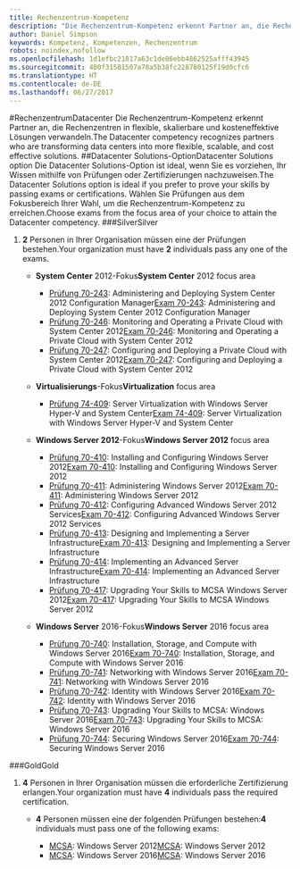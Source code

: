 ```yaml
---
title: Rechenzentrum-Kompetenz
description: "Die Rechenzentrum-Kompetenz erkennt Partner an, die Rechenzentren in flexible, skalierbare und kosteneffektive Lösungen verwandeln."
author: Daniel Simpson
keywords: Kompetenz, Kompetenzen, Rechenzentrum
robots: noindex,nofollow
ms.openlocfilehash: 1d1efbc21817a63c1de86ebb4862525afff43945
ms.sourcegitcommit: 400f31501507a78a5b38fc228780125f19d0cfc6
ms.translationtype: HT
ms.contentlocale: de-DE
ms.lasthandoff: 06/27/2017
---
```

#<a name="datacenter"></a><span data-ttu-id="29b3c-104">Rechenzentrum</span><span class="sxs-lookup"><span data-stu-id="29b3c-104">Datacenter</span></span>
<span data-ttu-id="29b3c-105">Die Rechenzentrum-Kompetenz erkennt Partner an, die Rechenzentren in flexible, skalierbare und kosteneffektive Lösungen verwandeln.</span><span class="sxs-lookup"><span data-stu-id="29b3c-105">The Datacenter competency recognizes partners who are transforming data centers into more flexible, scalable, and cost effective solutions.</span></span>
##<a name="datacenter-solutions-option"></a><span data-ttu-id="29b3c-106">Datacenter Solutions-Option</span><span class="sxs-lookup"><span data-stu-id="29b3c-106">Datacenter Solutions option</span></span>
<span data-ttu-id="29b3c-107">Die Datacenter Solutions-Option ist ideal, wenn Sie es vorziehen, Ihr Wissen mithilfe von Prüfungen oder Zertifizierungen nachzuweisen.</span><span class="sxs-lookup"><span data-stu-id="29b3c-107">The Datacenter Solutions option is ideal if you prefer to prove your skills by passing exams or certifications.</span></span> <span data-ttu-id="29b3c-108">Wählen Sie Prüfungen aus dem Fokusbereich Ihrer Wahl, um die Rechenzentrum-Kompetenz zu erreichen.</span><span class="sxs-lookup"><span data-stu-id="29b3c-108">Choose exams from the focus area of your choice to attain the Datacenter competency.</span></span>
###<a name="silver"></a><span data-ttu-id="29b3c-109">Silver</span><span class="sxs-lookup"><span data-stu-id="29b3c-109">Silver</span></span>
1. <span data-ttu-id="29b3c-110">**2** Personen in Ihrer Organisation müssen eine der Prüfungen bestehen.</span><span class="sxs-lookup"><span data-stu-id="29b3c-110">Your organization must have **2** individuals pass any one of the exams.</span></span>

    - <span data-ttu-id="29b3c-111">**System Center** 2012-Fokus</span><span class="sxs-lookup"><span data-stu-id="29b3c-111">**System Center** 2012 focus area</span></span>

        - <span data-ttu-id="29b3c-112">[Prüfung 70-243](https://www.microsoft.com/en-us/learning/exam-70-243.aspx): Administering and Deploying System Center 2012 Configuration Manager</span><span class="sxs-lookup"><span data-stu-id="29b3c-112">[Exam 70-243](https://www.microsoft.com/en-us/learning/exam-70-243.aspx): Administering and Deploying System Center 2012 Configuration Manager</span></span>
        - <span data-ttu-id="29b3c-113">[Prüfung 70-246](https://www.microsoft.com/en-us/learning/exam-70-246.aspx): Monitoring and Operating a Private Cloud with System Center 2012</span><span class="sxs-lookup"><span data-stu-id="29b3c-113">[Exam 70-246](https://www.microsoft.com/en-us/learning/exam-70-246.aspx): Monitoring and Operating a Private Cloud with System Center 2012</span></span>
        - <span data-ttu-id="29b3c-114">[Prüfung 70-247](https://www.microsoft.com/en-us/learning/exam-70-247.aspx): Configuring and Deploying a Private Cloud with System Center 2012</span><span class="sxs-lookup"><span data-stu-id="29b3c-114">[Exam 70-247](https://www.microsoft.com/en-us/learning/exam-70-247.aspx): Configuring and Deploying a Private Cloud with System Center 2012</span></span>

    - <span data-ttu-id="29b3c-115">**Virtualisierungs**-Fokus</span><span class="sxs-lookup"><span data-stu-id="29b3c-115">**Virtualization** focus area</span></span>

        - <span data-ttu-id="29b3c-116">[Prüfung 74-409](https://www.microsoft.com/en-us/learning/exam-74-409.aspx): Server Virtualization with Windows Server Hyper-V and System Center</span><span class="sxs-lookup"><span data-stu-id="29b3c-116">[Exam 74-409](https://www.microsoft.com/en-us/learning/exam-74-409.aspx): Server Virtualization with Windows Server Hyper-V and System Center</span></span>

    - <span data-ttu-id="29b3c-117">**Windows Server 2012**-Fokus</span><span class="sxs-lookup"><span data-stu-id="29b3c-117">**Windows Server 2012** focus area</span></span>

        - <span data-ttu-id="29b3c-118">[Prüfung 70-410](https://www.microsoft.com/en-us/learning/exam-70-410.aspx): Installing and Configuring Windows Server 2012</span><span class="sxs-lookup"><span data-stu-id="29b3c-118">[Exam 70-410](https://www.microsoft.com/en-us/learning/exam-70-410.aspx): Installing and Configuring Windows Server 2012</span></span>
        - <span data-ttu-id="29b3c-119">[Prüfung 70-411](https://www.microsoft.com/en-us/learning/exam-70-411.aspx): Administering Windows Server 2012</span><span class="sxs-lookup"><span data-stu-id="29b3c-119">[Exam 70-411](https://www.microsoft.com/en-us/learning/exam-70-411.aspx): Administering Windows Server 2012</span></span>
        - <span data-ttu-id="29b3c-120">[Prüfung 70-412](https://www.microsoft.com/en-us/learning/exam-70-412.aspx): Configuring Advanced Windows Server 2012 Services</span><span class="sxs-lookup"><span data-stu-id="29b3c-120">[Exam 70-412](https://www.microsoft.com/en-us/learning/exam-70-412.aspx): Configuring Advanced Windows Server 2012 Services</span></span>
        - <span data-ttu-id="29b3c-121">[Prüfung 70-413](https://www.microsoft.com/en-us/learning/exam-70-413.aspx): Designing and Implementing a Server Infrastructure</span><span class="sxs-lookup"><span data-stu-id="29b3c-121">[Exam 70-413](https://www.microsoft.com/en-us/learning/exam-70-413.aspx): Designing and Implementing a Server Infrastructure</span></span>
        - <span data-ttu-id="29b3c-122">[Prüfung 70-414](https://www.microsoft.com/en-us/learning/exam-70-414.aspx): Implementing an Advanced Server Infrastructure</span><span class="sxs-lookup"><span data-stu-id="29b3c-122">[Exam 70-414](https://www.microsoft.com/en-us/learning/exam-70-414.aspx): Implementing an Advanced Server Infrastructure</span></span>
        - <span data-ttu-id="29b3c-123">[Prüfung 70-417](https://www.microsoft.com/en-us/learning/exam-70-417.aspx): Upgrading Your Skills to MCSA Windows Server 2012</span><span class="sxs-lookup"><span data-stu-id="29b3c-123">[Exam 70-417](https://www.microsoft.com/en-us/learning/exam-70-417.aspx): Upgrading Your Skills to MCSA Windows Server 2012</span></span>

    - <span data-ttu-id="29b3c-124">**Windows Server** 2016-Fokus</span><span class="sxs-lookup"><span data-stu-id="29b3c-124">**Windows Server** 2016 focus area</span></span>
        - <span data-ttu-id="29b3c-125">[Prüfung 70-740](https://www.microsoft.com/en-us/learning/exam-70-740.aspx): Installation, Storage, and Compute with Windows Server 2016</span><span class="sxs-lookup"><span data-stu-id="29b3c-125">[Exam 70-740](https://www.microsoft.com/en-us/learning/exam-70-740.aspx): Installation, Storage, and Compute with Windows Server 2016</span></span>
        - <span data-ttu-id="29b3c-126">[Prüfung 70-741](https://www.microsoft.com/en-us/learning/exam-70-741.aspx): Networking with Windows Server 2016</span><span class="sxs-lookup"><span data-stu-id="29b3c-126">[Exam 70-741](https://www.microsoft.com/en-us/learning/exam-70-741.aspx): Networking with Windows Server 2016</span></span>
        - <span data-ttu-id="29b3c-127">[Prüfung 70-742](https://www.microsoft.com/en-us/learning/exam-70-742.aspx): Identity with Windows Server 2016</span><span class="sxs-lookup"><span data-stu-id="29b3c-127">[Exam 70-742](https://www.microsoft.com/en-us/learning/exam-70-742.aspx): Identity with Windows Server 2016</span></span>
        - <span data-ttu-id="29b3c-128">[Prüfung 70-743](https://www.microsoft.com/en-us/learning/exam-70-743.aspx): Upgrading Your Skills to MCSA: Windows Server 2016</span><span class="sxs-lookup"><span data-stu-id="29b3c-128">[Exam 70-743](https://www.microsoft.com/en-us/learning/exam-70-743.aspx): Upgrading Your Skills to MCSA: Windows Server 2016</span></span>
        - <span data-ttu-id="29b3c-129">[Prüfung 70-744](https://www.microsoft.com/en-us/learning/exam-70-744.aspx): Securing Windows Server 2016</span><span class="sxs-lookup"><span data-stu-id="29b3c-129">[Exam 70-744](https://www.microsoft.com/en-us/learning/exam-70-744.aspx): Securing Windows Server 2016</span></span>

###<a name="gold"></a><span data-ttu-id="29b3c-130">Gold</span><span class="sxs-lookup"><span data-stu-id="29b3c-130">Gold</span></span>
1. <span data-ttu-id="29b3c-131">**4** Personen in Ihrer Organisation müssen die erforderliche Zertifizierung erlangen.</span><span class="sxs-lookup"><span data-stu-id="29b3c-131">Your organization must have **4** individuals pass the required certification.</span></span>

    - <span data-ttu-id="29b3c-132">**4** Personen müssen eine der folgenden Prüfungen bestehen:</span><span class="sxs-lookup"><span data-stu-id="29b3c-132">**4** individuals must pass one of the following exams:</span></span>

        - <span data-ttu-id="29b3c-133">[MCSA](https://www.microsoft.com/en-us/learning/mcsa-windows-server-certification.aspx): Windows Server 2012</span><span class="sxs-lookup"><span data-stu-id="29b3c-133">[MCSA](https://www.microsoft.com/en-us/learning/mcsa-windows-server-certification.aspx): Windows Server 2012</span></span>
        - <span data-ttu-id="29b3c-134">[MCSA](https://www.microsoft.com/en-us/learning/mcsa-windows-server-2016-certification.aspx): Windows Server 2016</span><span class="sxs-lookup"><span data-stu-id="29b3c-134">[MCSA](https://www.microsoft.com/en-us/learning/mcsa-windows-server-2016-certification.aspx): Windows Server 2016</span></span>
